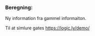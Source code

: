 ### Beregning:
Ny information fra gammel informaiton.


Til at simlure gates
https://logic.ly/demo/


